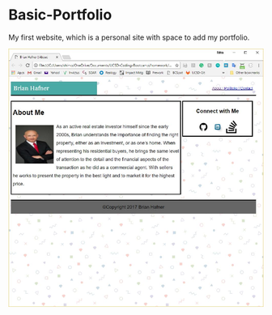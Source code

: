 # Basic-Portfolio

My first website, which is a personal site with space to add my portfolio.

<img src="assets/images/screenshot.JPG">